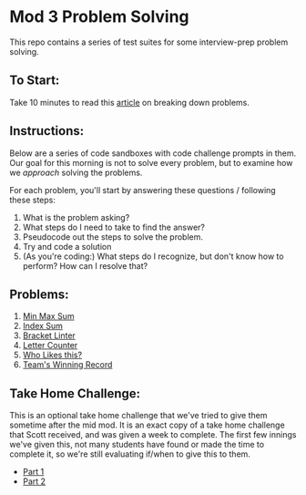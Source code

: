 # Mod 3 Problem Solving

This repo contains a series of test suites for some interview-prep problem solving. 

## To Start:
Take 10 minutes to read this [article](https://medium.com/@thatPamIAm/become-a-better-problem-solver-74dc48e509ab) on breaking down problems. 

## Instructions:
Below are a series of code sandboxes with code challenge prompts in them. Our goal for this morning is not to solve every problem, but to examine how we _approach_ solving the problems. 

For each problem, you'll start by answering these questions / following these steps:

1. What is the problem asking?
2. What steps do I need to take to find the answer?
3. Pseudocode out the steps to solve the problem.
4. Try and code a solution
5. (As you're coding:) What steps do I recognize, but don't know how to perform? How can I resolve that?

## Problems:

1. <a target="_blank" href="https://replit.com/@kaylaewood/codechallenge-minmaxsum">Min Max Sum</a>
2. <a target="_blank" href="https://replit.com/@kaylaewood/codingchallenge-indexsum">Index Sum</a>
3. <a target="_blank" href="https://replit.com/@kaylaewood/codechallenge-bracketlinter">Bracket Linter<a>
4. <a target="_blank" href="https://replit.com/@kaylaewood/codechallenge-lettercounter">Letter Counter<a>  
5. <a target="_blank" href="https://replit.com/@kaylaewood/codechallenge-wholikesthis">Who Likes this?<a>
6. <a target="_blank" href="https://replit.com/@kaylaewood/codechallenge-teamrecord">Team's Winning Record<a>

## Take Home Challenge:
  
  This is an optional take home challenge that we've tried to give them sometime after the mid mod. It is an exact copy of a take home challenge that Scott received, and was given a week to complete. The first few innings we've given this, not many students have found or made the time to complete it, so we're still evaluating if/when to give this to them.
  - [Part 1](https://replit.com/@ScottErtmer/Dog-Race-1?v=1)
  - [Part 2](https://replit.com/@ScottErtmer/Dog-Race-2?v=1)
